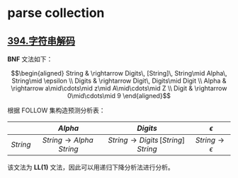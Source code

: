 # parse collection

## [394.字符串解码](../src/394.字符串解码.java)

**BNF** 文法如下：

$$\begin{aligned}
  String & \rightarrow Digits\, [String]\, String\mid Alpha\, String\mid \epsilon \\
  Digits & \rightarrow Digit\, Digits\mid Digit \\
  Alpha & \rightarrow a\mid\cdots\mid z\mid A\mid\cdots\mid Z \\
  Digit & \rightarrow 0\mid\cdots\mid 9
\end{aligned}$$

根据 FOLLOW 集构造预测分析表：

| | $Alpha$ | $Digits$ | $\epsilon$ |
| :-: | :-: | :-: | :-: |
| $String$ | $String \rightarrow Alpha \, String$ | $String \rightarrow Digits \, [String] \, String$ | $String \rightarrow \epsilon$ |

该文法为 **LL(1)** 文法，因此可以用递归下降分析法进行分析。

